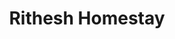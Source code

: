 ---
layout: location
title: Rithesh Homestay
images: ["/properties/horanadu/tranquil/1.jpg","/properties/horanadu/tranquil/1.jpg"]
price: ₹1,799
area: Mudigere
rating: 5
description: Et quia aperiam et deleniti ab ut. Non ab enim consequuntur. Nulla dolor aut itaque vel quis. Id et facere est sequi aut rerum. Id ea aliquid et quasi atque. Aperiam eum fugiat vero magni.<br> Natus et repudiandae minima veniam. Doloribus veniam omnis error. Voluptatem voluptas tenetur et architecto expedita corrupti ea. Necessitatibus aut ut omnis. Placeat non soluta amet eius nihil eaque non exercitationem. Accusantium vero sint culpa cupiditate nostrum.
district: Chikmagalur
total-occupancy: 16
rooms: 3
stay-type: Waterfall Stay
accomodation: [
    [2 Standard Rooms, 8, 4, shop],
    [1 Dormitory Room, 8, 4, house-door]
]
pricing: [
    [BASIC PACKAGE, 1799, Stay | Breakfast | Activities | Hi-tea | Veg Snacks],
    [DORMITORY PACKAGE, 2499, Stay | All Meals | Activities | Hi-tea | Veg Snacks],
    [STANDARD ROOM, 2799, Stay | All Meals | Activities | Hi-tea | Veg Snacks],
]
ameneties: [
    [ lightning-fill ,Power Backup],
    [ snow2 ,Refrigerator],
    [ file-post ,Microwave],
    [ binoculars-fill ,Balcony],
    [ hospital-fill ,Smoking Area],
    [ water ,Shower],
    [ droplet-fill,Hot Water]
]
activities: [ 
    [ fire,Bonfire & Music],
    [ water, Private Waterfall],
    [ person-walking,Estate Walk],
    [ dice-3-fill,Carrom], 
    [ dice-3-fill,Chess], 
    [ circle-fill,Badminton], 
    [ circle-fill,Cricket], 
    [ feather,Bird Watch], 
    [ person-walking, Cycling]
]
locations: [
    Devi Betta (8KM), Ethina Bhuja Trek (20KM), Devarmane Betta (26KM), Rani Jhari (45KM)
    ]
breakfast: [Neer Dosa, item2, item3, item4]
lunch: [item1, item2, item3, item4]
dinner: [item1, item2, item3, item4]
tnc: ["Yes","Yes","Yes", "Yes", 12:00PM-11:00AM]
---